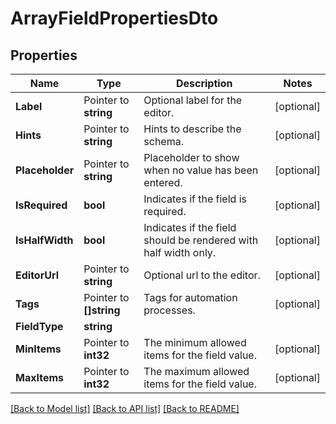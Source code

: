 # ArrayFieldPropertiesDto

## Properties

Name | Type | Description | Notes
------------ | ------------- | ------------- | -------------
**Label** | Pointer to **string** | Optional label for the editor. | [optional] 
**Hints** | Pointer to **string** | Hints to describe the schema. | [optional] 
**Placeholder** | Pointer to **string** | Placeholder to show when no value has been entered. | [optional] 
**IsRequired** | **bool** | Indicates if the field is required. | [optional] 
**IsHalfWidth** | **bool** | Indicates if the field should be rendered with half width only. | [optional] 
**EditorUrl** | Pointer to **string** | Optional url to the editor. | [optional] 
**Tags** | Pointer to **[]string** | Tags for automation processes. | [optional] 
**FieldType** | **string** |  | 
**MinItems** | Pointer to **int32** | The minimum allowed items for the field value. | [optional] 
**MaxItems** | Pointer to **int32** | The maximum allowed items for the field value. | [optional] 

[[Back to Model list]](../README.md#documentation-for-models) [[Back to API list]](../README.md#documentation-for-api-endpoints) [[Back to README]](../README.md)


